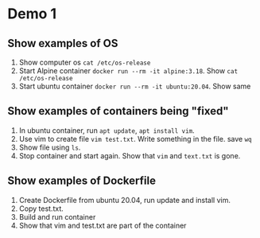 # Demo 1

## Show examples of OS
1. Show computer os `cat /etc/os-release`
2. Start Alpine container `docker run --rm -it alpine:3.18`. Show `cat /etc/os-release`
3. Start ubuntu container `docker run --rm -it ubuntu:20.04`. Show same

## Show examples of containers being "fixed"
1. In ubuntu container, run `apt update`, `apt install vim`. 
2. Use vim to create file `vim test.txt`. Write something in the file. save `wq`
3. Show file using `ls`.
4. Stop container and start again. Show that `vim` and `text.txt` is gone. 

## Show examples of Dockerfile
1. Create Dockerfile from ubuntu 20.04, run update and install vim.
2. Copy test.txt.
3. Build and run container
4. Show that vim and test.txt are part of the container
